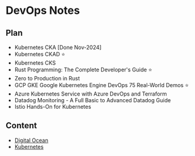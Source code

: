 # DevOps Notes

## Plan

- Kubernetes CKA [Done Nov-2024]
- Kubernetes CKAD ⭐
- Kubernetes CKS
- Rust Programming: The Complete Developer's Guide ⭐
- Zero to Production in Rust
- GCP GKE Google Kubernetes Engine DevOps 75 Real-World Demos ⭐
- Azure Kubernetes Service with Azure DevOps and Terraform
- Datadog Monitoring - A Full Basic to Advanced Datadog Guide
- Istio Hands-On for Kubernetes

## Content

- [Digital Ocean](digitalocean/kubernetes.md)
- [Kubernetes](kubernetes/plan.md)